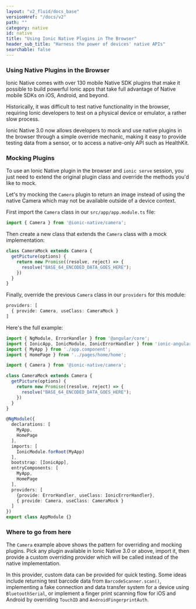 ```yaml
---
layout: "v2_fluid/docs_base"
versionHref: "/docs/v2"
path: ""
category: native
id: native
title: "Using Ionic Native Plugins in The Browser"
header_sub_title: "Harness the power of devices' native APIs"
searchable: false
---
```


<h3 id="Promises_and_Observables">Using Native Plugins in the Browser</h3>

Ionic Native comes with over 130 mobile Native SDK plugins that make it possible to build powerful Ionic apps that take full advantage of Native mobile SDKs on iOS, Android, and beyond.

Historically, it was difficult to test native functionality in the browser, requiring Ionic developers to test on a physical device or emulator, a rather slow process.

Ionic Native 3.0 now allows developers to mock and use native plugins in the browser through a simple override mechanic, making it easy to provide testing data from a sensor, or to access a native-only API such as HealthKit.

<h3 id="Mocking_Plugins">Mocking Plugins</h3>

To use an Ionic Native plugin in the browser and `ionic serve` session, you just need to extend the original plugin class and override the methods you'd like to mock.

Let's try mocking the `Camera` plugin to return an image instead of using the native Camera which may not be available outside of a device context.

First import the `Camera` class in our `src/app/app.module.ts` file:

```ts
import { Camera } from '@ionic-native/camera';
```

Then create a new class that extends the `Camera` class with a mock implementation:

```ts
class CameraMock extends Camera {
  getPicture(options) {
    return new Promise((resolve, reject) => {
      resolve("BASE_64_ENCODED_DATA_GOES_HERE");
    })
  }
}
```

Finally, override the previous `Camera` class in our `providers` for this module:

```ts
providers: [
  { provide: Camera, useClass: CameraMock }
]
```

Here's the full example:

```ts
import { NgModule, ErrorHandler } from '@angular/core';
import { IonicApp, IonicModule, IonicErrorHandler } from 'ionic-angular';
import { MyApp } from './app.component';
import { HomePage } from '../pages/home/home';

import { Camera } from '@ionic-native/camera';

class CameraMock extends Camera {
  getPicture(options) {
    return new Promise((resolve, reject) => {
      resolve("BASE_64_ENCODED_DATA_GOES_HERE");
    })
  }
}

@NgModule({
  declarations: [
    MyApp,
    HomePage
  ],
  imports: [
    IonicModule.forRoot(MyApp)
  ],
  bootstrap: [IonicApp],
  entryComponents: [
    MyApp,
    HomePage
  ],
  providers: [
    {provide: ErrorHandler, useClass: IonicErrorHandler},
    { provide: Camera, useClass: CameraMock }
  ]
})
export class AppModule {}
```

<h3 id="Where_To_Go">Where to go from here</h3>

The `Camera` example above shows the pattern for overriding and mocking plugins. Pick any plugin available in Ionic Native 3.0 or above, import it, then provide a custom overriding provider which will be called instead of the
native implementation.

In this provider, custom data can be provided for quick testing. Some ideas include returning test barcode data from `BarcodeScanner.scan()`, implementing a fake connection and data transfer system for a device using `BluetoothSerial`, or implement a finger print scanning flow for iOS and Android by overriding `TouchID` and `AndroidFingerprintAuth`.
